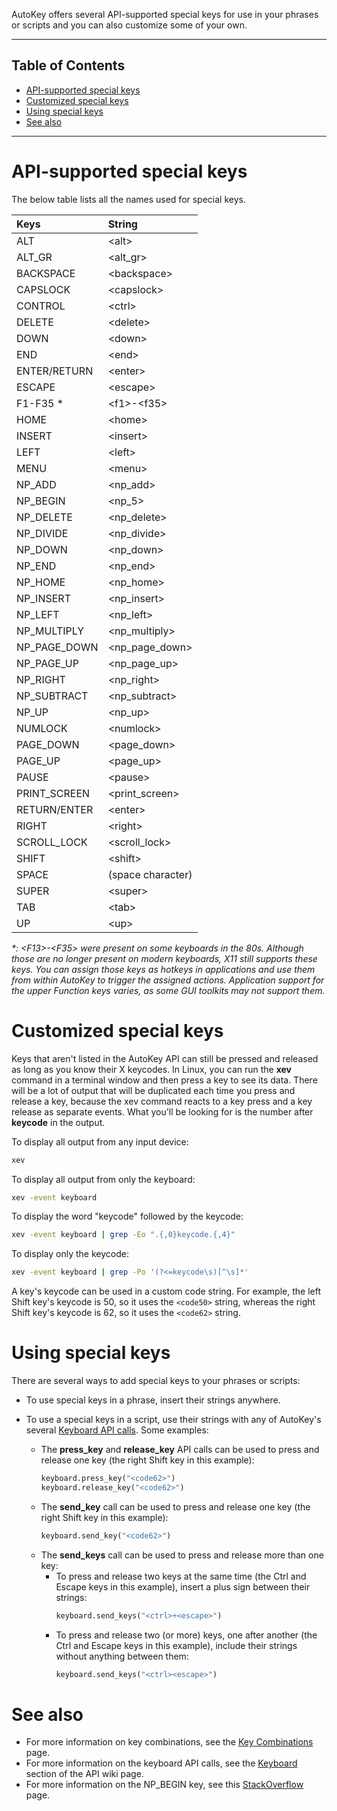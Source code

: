 AutoKey offers several API-supported special keys for use in your phrases or scripts and you can also customize some of your own.

***
## Table of Contents
* [API-supported special keys](https://github.com/autokey/autokey/wiki/Special-Keys#api-supported-special-keys)
* [Customized special keys](https://github.com/autokey/autokey/wiki/Special-Keys#customized-special-keys)
* [Using special keys](https://github.com/autokey/autokey/wiki/Special-Keys#customized-special-keys)
* [See also](https://github.com/autokey/autokey/wiki/Special-Keys/#see-also)
***

# API-supported special keys

The below table lists all the names used for special keys.

| Keys | String |
|:---------|:-----------|
| ALT | \<alt> |
| ALT_GR | \<alt_gr> |
| BACKSPACE | \<backspace> |
| CAPSLOCK | \<capslock> |
| CONTROL | \<ctrl> |
| DELETE | \<delete> |
| DOWN | \<down> |
| END | \<end> |
| ENTER/RETURN | \<enter> |
| ESCAPE | \<escape> |
| F1-F35 * | \<f1>-\<f35> |
| HOME | \<home> |
| INSERT | \<insert> |
| LEFT | \<left> |
| MENU | \<menu> |
| NP_ADD | \<np_add> |
| NP_BEGIN | \<np_5> |
| NP_DELETE | \<np_delete> |
| NP_DIVIDE | \<np_divide> |
| NP_DOWN | \<np_down> |
| NP_END | \<np_end> |
| NP_HOME | \<np_home> |
| NP_INSERT | \<np_insert> |
| NP_LEFT | \<np_left> |
| NP_MULTIPLY | \<np_multiply> |
| NP_PAGE_DOWN | \<np_page_down> |
| NP_PAGE_UP | \<np_page_up> |
| NP_RIGHT | \<np_right> |
| NP_SUBTRACT | \<np_subtract> |
| NP_UP | \<np_up> |
| NUMLOCK | \<numlock> |
| PAGE_DOWN | \<page_down> |
| PAGE_UP | \<page_up> |
| PAUSE | \<pause> |
| PRINT_SCREEN | \<print_screen> |
| RETURN/ENTER | \<enter> |
| RIGHT | \<right> |
| SCROLL_LOCK | \<scroll_lock> |
| SHIFT | \<shift> |
| SPACE | (space character) |
| SUPER | \<super> |
| TAB | \<tab> |
| UP | \<up> |

_*: \<F13>-\<F35> were present on some keyboards in the 80s. Although those are no longer present on modern keyboards, X11 still supports these keys. You can assign those keys as hotkeys in applications and use them from within AutoKey to trigger the assigned actions. Application support for the upper Function keys varies, as some GUI toolkits may not support them._

# Customized special keys
Keys that aren't listed in the AutoKey API can still be pressed and released as long as you know their X keycodes. In Linux, you can run the **xev** command in a terminal window and then press a key to see its data. There will be a lot of output that will be duplicated each time you press and release a key, because the xev command reacts to a key press and a key release as separate events. What you'll be looking for is the number after **keycode** in the output.

To display all output from any input device:
```bash
xev
```

To display all output from only the keyboard:
```bash
xev -event keyboard
```

To display the word "keycode" followed by the keycode:
```bash
xev -event keyboard | grep -Eo ".{,0}keycode.{,4}"
```

To display only the keycode:
```bash
xev -event keyboard | grep -Po '(?<=keycode\s)[^\s]*'
```
A key's keycode can be used in a custom code string. For example, the left Shift key's keycode is 50, so it uses the `<code50>` string, whereas the right Shift key's keycode is 62, so it uses the `<code62>` string.

# Using special keys
There are several ways to add special keys to your phrases or scripts:

* To use special keys in a phrase, insert their strings anywhere.

* To use a special keys in a script, use their strings with any of AutoKey's several [Keyboard API calls](https://github.com/autokey/autokey/wiki/API-Examples#keyboard). Some examples:
  * The **press_key** and **release_key** API calls can be used to press and release one key (the right Shift key in this example):
    ```python
    keyboard.press_key("<code62>")
    keyboard.release_key("<code62>")
    ```
  * The **send_key** call can be used to press and release one key (the right Shift key in this example):
    ```python
    keyboard.send_key("<code62>")
      ```
  * The **send_keys** call can be used to press and release more than one key:
    * To press and release two keys at the same time (the Ctrl and Escape keys in this example), insert a plus sign between their strings:
      ```python
      keyboard.send_keys("<ctrl>+<escape>")
      ```
    * To press and release two (or more) keys, one after another (the Ctrl and Escape keys in this example), include their strings without anything between them:
      ```python
      keyboard.send_keys("<ctrl><escape>")
      ```
  
# See also
* For more information on key combinations, see the [Key Combinations](https://github.com/autokey/autokey/wiki/Key-Combinations) page.
* For more information on the keyboard API calls, see the [Keyboard](https://github.com/autokey/autokey/wiki/API-Examples#keyboard) section of the API wiki page.
* For more information on the NP_BEGIN key, see this [StackOverflow](https://stackoverflow.com/questions/25259852/what-is-the-begin-key) page.
